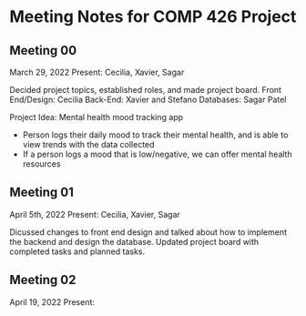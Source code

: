 # Meeting Notes for COMP 426 Project

## Meeting 00 
March 29, 2022
Present: Cecilia, Xavier, Sagar

Decided project topics, established roles, and made project board. 
Front End/Design: Cecilia
Back-End: Xavier and Stefano
Databases: Sagar Patel

Project Idea: Mental health mood tracking app
- Person logs their daily mood to track their mental health, and is able to view trends with the data collected
- If a person logs a mood that is low/negative, we can offer mental health resources


## Meeting 01
April 5th, 2022
Present: Cecilia, Xavier, Sagar

Dicussed changes to front end design and talked about how to implement the backend and design the database. Updated project board with completed tasks and planned tasks.  

## Meeting 02
April 19, 2022
Present:

